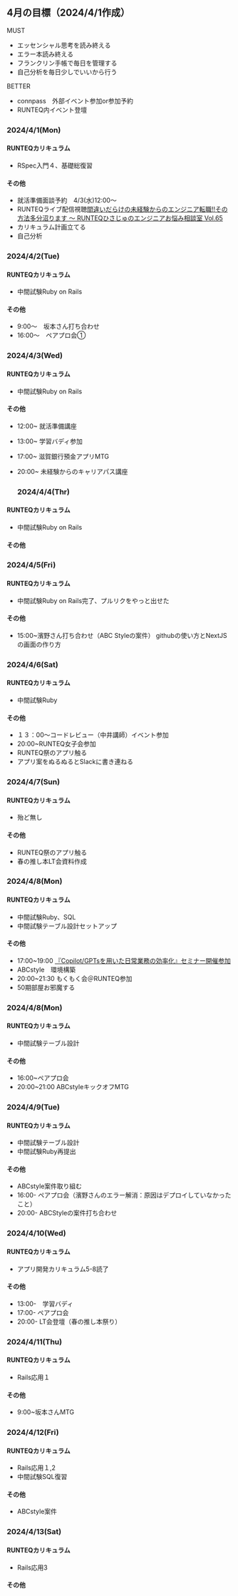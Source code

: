 ## 4月の目標（2024/4/1作成）
MUST
- エッセンシャル思考を読み終える
- エラー本読み終える
- フランクリン手帳で毎日を管理する
-  自己分析を毎日少しでいいから行う

BETTER
- connpass　外部イベント参加or参加予約
- RUNTEQ内イベント登壇


### 2024/4/1(Mon)　
#### RUNTEQカリキュラム
- RSpec入門４、基礎総復習
#### その他
- 就活準備面談予約　4/3(水)12:00〜
- RUNTEQライブ配信視聴[間違いだらけの未経験からのエンジニア転職!!その方法多分沼ります 〜 RUNTEQひさじゅのエンジニアお悩み相談室 Vol.65](https://www.youtube.com/watch?v=sYuMTo824y4)
- カリキュラム計画立てる
- 自己分析


### 2024/4/2(Tue)　
#### RUNTEQカリキュラム
- 中間試験Ruby on Rails
#### その他
- 9:00〜　坂本さん打ち合わせ
- 16:00〜　ペアプロ会①


### 2024/4/3(Wed)　
#### RUNTEQカリキュラム
- 中間試験Ruby on Rails
#### その他
- 12:00~ 就活準備講座
- 13:00~ 学習バディ参加
- 17:00~ 滋賀銀行預金アプリMTG
- 20:00~ 未経験からのキャリアパス講座

  ### 2024/4/4(Thr)　
#### RUNTEQカリキュラム
- 中間試験Ruby on Rails
#### その他

 ### 2024/4/5(Fri)　
#### RUNTEQカリキュラム
- 中間試験Ruby on Rails完了、プルリクをやっと出せた
#### その他
- 15:00~濱野さん打ち合わせ（ABC Styleの案件）
githubの使い方とNextJSの画面の作り方


 ### 2024/4/6(Sat)　
#### RUNTEQカリキュラム
- 中間試験Ruby
#### その他
- １３：00〜コードレビュー（中井講師）イベント参加
- 20:00~RUNTEQ女子会参加
- RUNTEQ祭のアプリ触る
- アプリ案をぬるぬるとSlackに書き連ねる


### 2024/4/7(Sun)　
#### RUNTEQカリキュラム
- 殆ど無し
#### その他
- RUNTEQ祭のアプリ触る
- 春の推し本LT会資料作成


### 2024/4/8(Mon)　
#### RUNTEQカリキュラム
- 中間試験Ruby、SQL
- 中間試験テーブル設計セットアップ
#### その他
- 17:00~19:00 [『Copilot/GPTsを用いた日常業務の効率化』セミナー開催参加](https://aibpc.connpass.com/event/312810/)
- ABCstyle　環境構築
- 20:00~21:30 もくもく会＠RUNTEQ参加
- 50期部屋お邪魔する


### 2024/4/8(Mon)　
#### RUNTEQカリキュラム
- 中間試験テーブル設計
#### その他
- 16:00~ペアプロ会
- 20:00~21:00 ABCstyleキックオフMTG


### 2024/4/9(Tue)　
#### RUNTEQカリキュラム
- 中間試験テーブル設計
- 中間試験Ruby再提出
#### その他
- ABCstyle案件取り組む
- 16:00- ペアプロ会（濱野さんのエラー解消：原因はデプロイしていなかったこと）
- 20:00- ABCStyleの案件打ち合わせ


### 2024/4/10(Wed)　
#### RUNTEQカリキュラム
- アプリ開発カリキュラム5-8読了
#### その他
- 13:00-　学習バディ
- 17:00- ペアプロ会
- 20:00- LT会登壇（春の推し本祭り）


### 2024/4/11(Thu)　
#### RUNTEQカリキュラム
- Rails応用１
#### その他
- 9:00~坂本さんMTG


### 2024/4/12(Fri)　
#### RUNTEQカリキュラム
- Rails応用１,2
- 中間試験SQL復習
#### その他
- ABCstyle案件


### 2024/4/13(Sat)　
#### RUNTEQカリキュラム
- Rails応用3
#### その他
